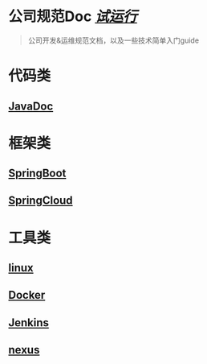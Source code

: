 # 公司规范Doc *[试运行](#)*
> 公司开发&运维规范文档，以及一些技术简单入门guide

# 代码类

## [JavaDoc](/java/javadoc.md)

# 框架类

## [SpringBoot](/springboot/springboot.md)

## [SpringCloud](/springcloud/springcloud.md)

# 工具类

## [linux](/linux/linux.md)

## [Docker](/docker/docker.md)

## [Jenkins](/jenkins/jenkins.md)

## [nexus](/nexus/nexus.md)
